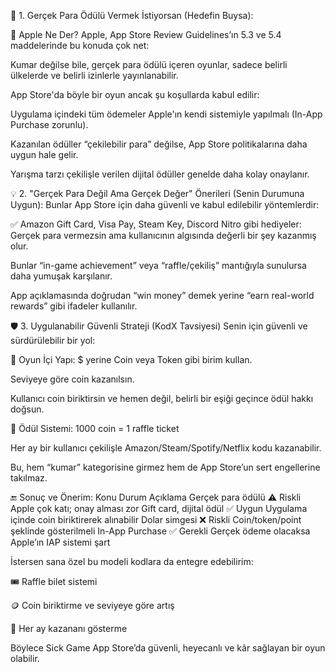🎯 1. Gerçek Para Ödülü Vermek İstiyorsan (Hedefin Buysa):

🚨 Apple Ne Der?
Apple, App Store Review Guidelines’ın 5.3 ve 5.4 maddelerinde bu konuda çok net:

Kumar değilse bile, gerçek para ödülü içeren oyunlar, sadece belirli ülkelerde ve belirli izinlerle yayınlanabilir.

App Store'da böyle bir oyun ancak şu koşullarda kabul edilir:

Uygulama içindeki tüm ödemeler Apple'ın kendi sistemiyle yapılmalı (In-App Purchase zorunlu).

Kazanılan ödüller “çekilebilir para” değilse, App Store politikalarına daha uygun hale gelir.

Yarışma tarzı çekilişle verilen dijital ödüller genelde daha kolay onaylanır.

💡 2. "Gerçek Para Değil Ama Gerçek Değer" Önerileri (Senin Durumuna Uygun):
Bunlar App Store için daha güvenli ve kabul edilebilir yöntemlerdir:

✅ Amazon Gift Card, Visa Pay, Steam Key, Discord Nitro gibi hediyeler:
Gerçek para vermezsin ama kullanıcının algısında değerli bir şey kazanmış olur.

Bunlar “in-game achievement” veya “raffle/çekiliş” mantığıyla sunulursa daha yumuşak karşılanır.

App açıklamasında doğrudan “win money” demek yerine “earn real-world rewards” gibi ifadeler kullanılır.

🛡️ 3. Uygulanabilir Güvenli Strateji (KodX Tavsiyesi)
Senin için güvenli ve sürdürülebilir bir yol:

🔧 Oyun İçi Yapı:
$ yerine Coin veya Token gibi birim kullan.

Seviyeye göre coin kazanılsın.

Kullanıcı coin biriktirsin ve hemen değil, belirli bir eşiği geçince ödül hakkı doğsun.

🎁 Ödül Sistemi:
1000 coin = 1 raffle ticket

Her ay bir kullanıcı çekilişle Amazon/Steam/Spotify/Netflix kodu kazanabilir.

Bu, hem “kumar” kategorisine girmez hem de App Store’un sert engellerine takılmaz.

🔚 Sonuç ve Önerim:
Konu Durum Açıklama
Gerçek para ödülü ⚠️ Riskli Apple çok katı; onay alması zor
Gift card, dijital ödül ✅ Uygun Uygulama içinde coin biriktirerek alınabilir
Dolar simgesi ❌ Riskli Coin/token/point şeklinde gösterilmeli
In-App Purchase ✅ Gerekli Gerçek ödeme olacaksa Apple’ın IAP sistemi şart

İstersen sana özel bu modeli kodlara da entegre edebilirim:

🎟️ Raffle bilet sistemi

🪙 Coin biriktirme ve seviyeye göre artış

🎁 Her ay kazananı gösterme

Böylece Sick Game App Store’da güvenli, heyecanlı ve kâr sağlayan bir oyun olabilir.
